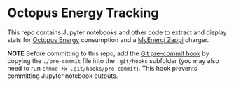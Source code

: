 # Octopus Energy Tracking

This repo contains Jupyter notebooks and other code to extract and display stats for [Octopus
Energy](https://octopus.energy/) consumption and a [MyEnergi Zappi](https://www.myenergi.com/zappi-ev-charger) charger.

**NOTE** Before committing to this repo, add the [Git pre-commit hook](./pre-commit) by copying the `./pre-commit` file
into the `.git/hooks` subfolder (you may also need to run `chmod +x .git/hooks/pre-commit`). This hook prevents
committing Jupyter notebook outputs.
